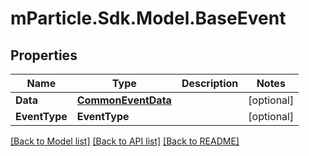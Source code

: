 # mParticle.Sdk.Model.BaseEvent
## Properties

Name | Type | Description | Notes
------------ | ------------- | ------------- | -------------
**Data** | [**CommonEventData**](CommonEventData.md) |  | [optional] 
**EventType** | **EventType** |  | [optional] 

[[Back to Model list]](../README.md#documentation-for-models) [[Back to API list]](../README.md#documentation-for-api-endpoints) [[Back to README]](../README.md)

